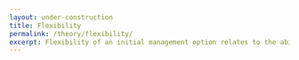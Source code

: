 ```yaml
---
layout: under-construction
title: Flexibility
permalink: /theory/flexibility/
excerpt: Flexibility of an initial management option relates to the ability to change options later to achieve desired outcomes, i.e. keeping options open. It can be evaluated with a range of dedicated robustness metrics.
---
```

